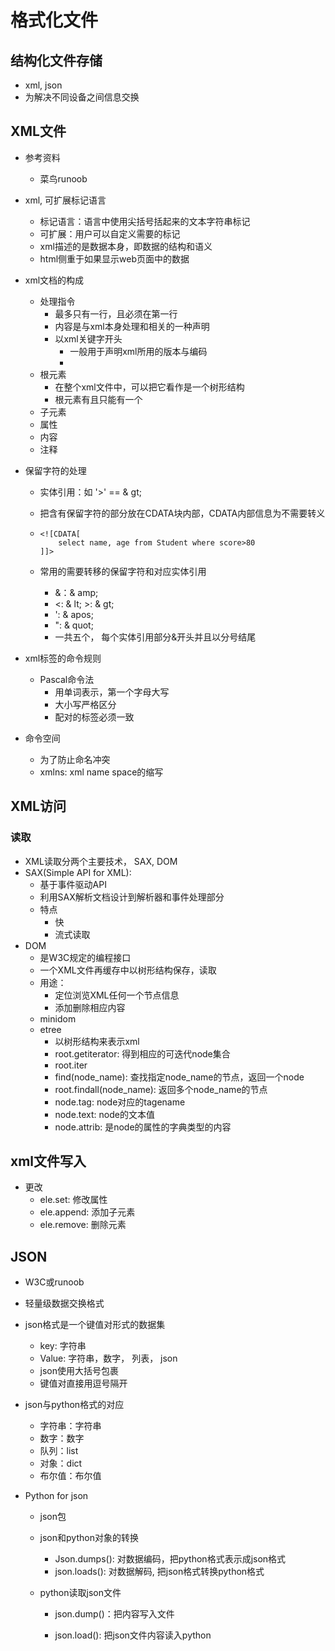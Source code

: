 # 格式化文件 

## 结构化文件存储

- xml, json 
- 为解决不同设备之间信息交换

## XML文件 

- 参考资料

  - 菜鸟runoob

- xml, 可扩展标记语言

  - 标记语言：语言中使用尖括号括起来的文本字符串标记
  - 可扩展：用户可以自定义需要的标记
  - xml描述的是数据本身，即数据的结构和语义
  - html侧重于如果显示web页面中的数据

- xml文档的构成 

  - 处理指令
    - 最多只有一行，且必须在第一行
    - 内容是与xml本身处理和相关的一种声明
    - 以xml关键字开头
      - 一般用于声明xml所用的版本与编码
      - <?xml version="1.0" encoding="utf-8">
  - 根元素
    - 在整个xml文件中，可以把它看作是一个树形结构
    - 根元素有且只能有一个
  - 子元素
  - 属性
  - 内容
  - 注释

- 保留字符的处理

  - 实体引用：如 '>'  == & gt;

  - 把含有保留字符的部分放在CDATA块内部，CDATA内部信息为不需要转义

  - ```
    <![CDATA[
    	select name, age from Student where score>80
    ]]>
    ```

  - 常用的需要转移的保留字符和对应实体引用 

    - &：&amp;  amp; 
    - <: & lt;      >: & gt; 
    - ': & apos;
    - ": & quot; 
    - 一共五个， 每个实体引用部分&开头并且以分号结尾

- xml标签的命令规则

  - Pascal命令法
    - 用单词表示，第一个字母大写
    - 大小写严格区分
    - 配对的标签必须一致

- 命令空间

  - 为了防止命名冲突
  - xmlns: xml name space的缩写



## XML访问

### 读取

- XML读取分两个主要技术， SAX, DOM 
- SAX(Simple API for XML):
  - 基于事件驱动API
  - 利用SAX解析文档设计到解析器和事件处理部分
  - 特点
    - 快
    - 流式读取
- DOM
  - 是W3C规定的编程接口
  - 一个XML文件再缓存中以树形结构保存，读取
  - 用途：
    - 定位浏览XML任何一个节点信息
    - 添加删除相应内容 
  - minidom 
  - etree
    - 以树形结构来表示xml
    - root.getiterator: 得到相应的可迭代node集合
    - root.iter
    - find(node_name): 查找指定node_name的节点，返回一个node
    - root.findall(node_name): 返回多个node_name的节点 
    - node.tag: node对应的tagename
    - node.text: node的文本值
    - node.attrib: 是node的属性的字典类型的内容

## xml文件写入

- 更改
  - ele.set: 修改属性
  - ele.append: 添加子元素
  - ele.remove: 删除元素



## JSON

- W3C或runoob

- 轻量级数据交换格式

- json格式是一个键值对形式的数据集

  - key: 字符串
  - Value: 字符串，数字， 列表， json 
  - json使用大括号包裹
  - 键值对直接用逗号隔开

- json与python格式的对应

  - 字符串：字符串
  - 数字：数字
  - 队列：list
  - 对象：dict 
  - 布尔值：布尔值

- Python for json 

  - json包

  - json和python对象的转换

    - Json.dumps(): 对数据编码，把python格式表示成json格式 
    - json.loads(): 对数据解码, 把json格式转换python格式 

  - python读取json文件 

    - json.dump()：把内容写入文件 

    - json.load(): 把json文件内容读入python 

      